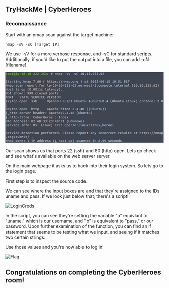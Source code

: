 ## TryHackMe | CyberHeroes

### Reconnaissance

Start with an nmap scan against the target machine: 

```
nmap -sV -sC [Target IP]
```
We use -sV for a more verbose response, and -sC for standard scripts. Additionally, if you'd like to put the output into a file, you can add -oN [filename].

![NmapScan](THMScreenshots/CyberHeroes/NmapScan.png)

Our scan shows us that ports 22 (ssh) and 80 (http) open. Lets go check and see what's available on the web server server.

On the main webpage it asks us to hack into their login system. So lets go to the login page.

First step is to inspect the source code. 

We can see where the input boxes are and that they're assigned to the IDs uname and pass. If we look just below that, there's a script!

![LoginCreds](THMScreenshots/CyberHeroes/LoginCreds)

In the script, you can see they're setting the variable "a" equivlant to "uname," which is our username, and "b" is equivalent to "pass," or our password. Upon further examination of the function, you can find an if statement that seems to be testing what we input, and seeing if it matches two certain strings.

Use those values and you're now able to log in!

![Flag](THMScreenshots/CyberHeroes/Flag)

## Congratulations on completing the CyberHeroes room!
